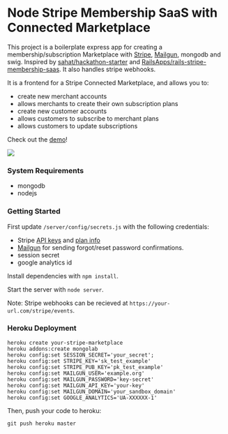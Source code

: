 # Node Stripe Membership SaaS with Connected Marketplace

This project is a boilerplate express app for creating a membership/subscription Marketplace  with [Stripe](https://stripe.com), [Mailgun](https://mailgun.com/signup), mongodb and swig. Inspired by [sahat/hackathon-starter](https://github.com/sahat/hackathon-starter) and [RailsApps/rails-stripe-membership-saas](https://github.com/RailsApps/rails-stripe-membership-saas). It also handles stripe webhooks.

It is a frontend for a Stripe Connected Marketplace, and allows you to:

- create new merchant accounts
- allows merchants to create their own subscription plans
- create new customer accounts
- allows customers to subscribe to merchant plans
- allows customers to update subscriptions

Check out the [demo](https://node-stripe-marketplace-app.herokuapp.com/)!

<a href="https://node-stripe-membership-saas.herokuapp.com/dashboard">
    <img src="https://a16545fb495c8760fb33-4cec33efbe2744e99ba863e52edb2075.ssl.cf2.rackcdn.com/stripe-membership-app-screenshot.png">
</a>

### System Requirements

- mongodb
- nodejs

### Getting Started

First update `/server/config/secrets.js` with the following credentials:

- Stripe [API keys](https://dashboard.stripe.com/account/apikeys) and [plan info](https://dashboard.stripe.com/test/plans)
- [Mailgun](https://mailgun.com/signup) for sending forgot/reset password confirmations.
- session secret
- google analytics id

Install dependencies with `npm install`.

Start the server with `node server`.

Note: Stripe webhooks can be recieved at `https://your-url.com/stripe/events`.

### Heroku Deployment

```
heroku create your-stripe-marketplace
heroku addons:create mongolab
heroku config:set SESSION_SECRET='your_secret';
heroku config:set STRIPE_KEY='sk_test_example'
heroku config:set STRIPE_PUB_KEY='pk_test_example'
heroku config:set MAILGUN_USER='example.org'
heroku config:set MAILGUN_PASSWORD='key-secret'
heroku config:set MAILGUN_API_KEY='your-key'
heroku config:set MAILGUN_DOMAIN='your_sandbox_domain'
heroku config:set GOOGLE_ANALYTICS='UA-XXXXXX-1'
```

Then, push your code to heroku:
```
git push heroku master
```
